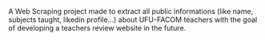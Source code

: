 A Web Scraping project made to extract all public informations (like name, subjects taught, likedin profile...) about UFU-FACOM teachers with the goal of developing a teachers review website in the future.

